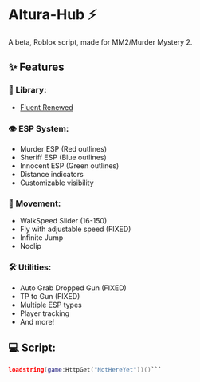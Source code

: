 # Altura-Hub ⚡
A beta, Roblox script, made for MM2/Murder Mystery 2.

## ✨ Features

### 🔧 Library:
- [Fluent Renewed](https://github.com/ActualMasterOogway/Fluent-Renewed)

### 👁️ ESP System:
- Murder ESP (Red outlines)
- Sheriff ESP (Blue outlines)
- Innocent ESP (Green outlines)
- Distance indicators
- Customizable visibility

### 🚀 Movement:
- WalkSpeed Slider (16-150)
- Fly with adjustable speed (FIXED)
- Infinite Jump
- Noclip

### 🛠️ Utilities:
- Auto Grab Dropped Gun (FIXED)
- TP to Gun (FIXED)
- Multiple ESP types
- Player tracking
- And more!

## 💻 Script:
```lua
loadstring(game:HttpGet("NotHereYet"))()```
